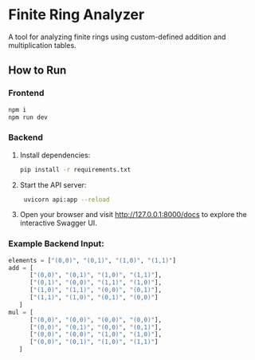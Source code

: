 # Finite Ring Analyzer

A tool for analyzing finite rings using custom-defined addition and multiplication tables.

## How to Run

### Frontend

   ```bash
   npm i
   npm run dev
   ```

### Backend

1. Install dependencies:
   
   ```bash
   pip install -r requirements.txt
   ```

2. Start the API server:
   
   ```bash
    uvicorn api:app --reload
   ```

3. Open your browser and visit http://127.0.0.1:8000/docs to explore the interactive Swagger UI.

### Example Backend Input:

```python
elements = ["(0,0)", "(0,1)", "(1,0)", "(1,1)"]
add = [
      ["(0,0)", "(0,1)", "(1,0)", "(1,1)"],
      ["(0,1)", "(0,0)", "(1,1)", "(1,0)"],
      ["(1,0)", "(1,1)", "(0,0)", "(0,1)"],
      ["(1,1)", "(1,0)", "(0,1)", "(0,0)"]
   ]
mul = [
      ["(0,0)", "(0,0)", "(0,0)", "(0,0)"],
      ["(0,0)", "(0,1)", "(0,0)", "(0,1)"],
      ["(0,0)", "(0,0)", "(1,0)", "(1,0)"],
      ["(0,0)", "(0,1)", "(1,0)", "(1,1)"]
   ]
